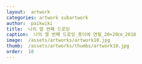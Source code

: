 ```yaml
---
layout:  artwork
categories: artwork subartwork
author:  paikwiki
title:  나의 열 번째 드로잉
caption:  나의 열 번째 드로잉_종이에 연필_20×20㎝_2018
image:  /assets/artworks/artwork10.jpg
thumb:  /assets/artworks/thumbs/artwork10.jpg
order:  10
---
```

